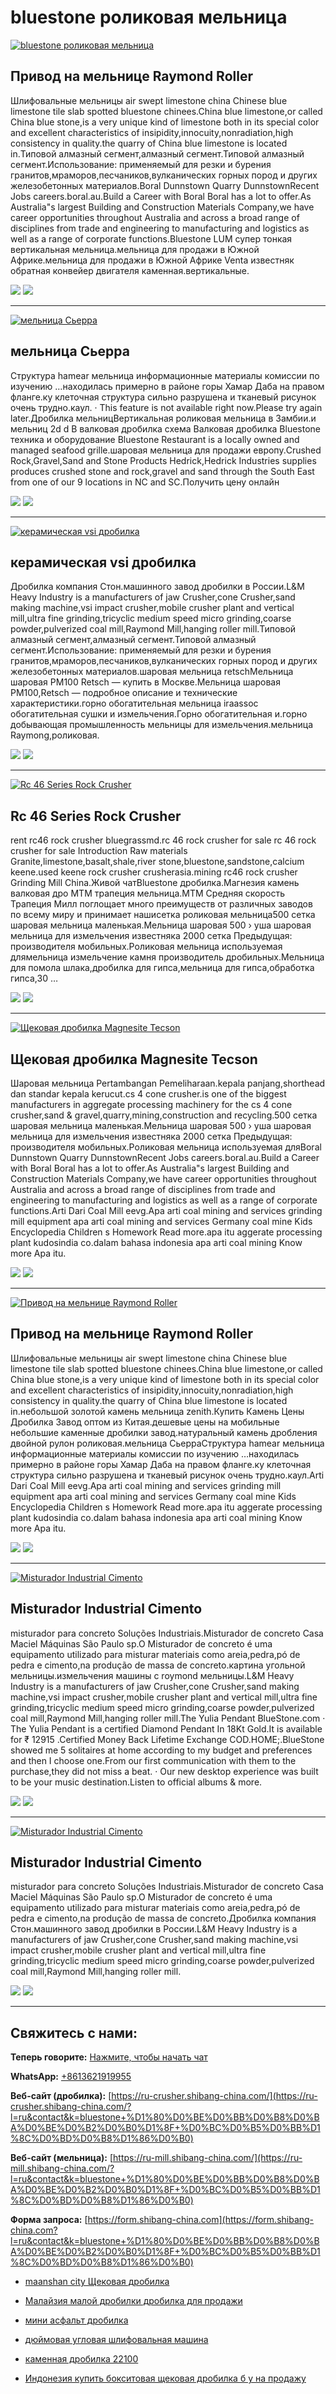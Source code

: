 # bluestone роликовая мельница

<a href="https://swt.shibang-china.com/?l=ru&img&k=bluestone+%D1%80%D0%BE%D0%BB%D0%B8%D0%BA%D0%BE%D0%B2%D0%B0%D1%8F+%D0%BC%D0%B5%D0%BB%D1%8C%D0%BD%D0%B8%D1%86%D0%B0" target="_blank">![bluestone роликовая мельница](http://static.shibang-china.com/all-800x300/829.jpg)</a>

## Привод на мельнице Raymond Roller
Шлифовальные мельницы air swept limestone china Chinese blue limestone tile slab spotted bluestone chinees.China blue limestone,or called China blue stone,is a very unique kind of limestone both in its special color and excellent characteristics of insipidity,innocuity,nonradiation,high consistency in quality.the quarry of China blue limestone is located in.Типовой алмазный сегмент,алмазный сегмент.Типовой алмазный сегмент.Использование: применяемый для резки и бурения гранитов,мраморов,песчаников,вулканических горных пород и других железобетонных материалов.Boral Dunnstown Quarry DunnstownRecent Jobs careers.boral.au.Build a Career with Boral Boral has a lot to offer.As Australia&quot;s largest Building and Construction Materials Company,we have career opportunities throughout Australia and across a broad range of disciplines from trade and engineering to manufacturing and logistics as well as a range of corporate functions.Bluestone LUM супер тонкая вертикальная мельница.мельница для продажи в Южной Африке.мельница для продажи в Южной Африке Venta известняк обратная конвейер двигателя каменная.вертикальные.


<a href="https://whatsapp.shibangsoft.com/WhatsApp.php" target="_blank" title="WhatsApp">![](http://static.shibang-china.com/icon/whatsapp.png)</a> <a href="https://swt.shibang-china.com/?l=ru&icon&k=bluestone+%D1%80%D0%BE%D0%BB%D0%B8%D0%BA%D0%BE%D0%B2%D0%B0%D1%8F+%D0%BC%D0%B5%D0%BB%D1%8C%D0%BD%D0%B8%D1%86%D0%B0" target="_blank">![](http://static.shibang-china.com/icon/chat-ru.png)</a>

---

<a href="https://swt.shibang-china.com/?l=ru&img&k=bluestone+%D1%80%D0%BE%D0%BB%D0%B8%D0%BA%D0%BE%D0%B2%D0%B0%D1%8F+%D0%BC%D0%B5%D0%BB%D1%8C%D0%BD%D0%B8%D1%86%D0%B0" target="_blank">![мельница Сьерра](http://static.shibang-china.com/all-800x300/697.jpg)</a>

## мельница Сьерра
Структура hamear мельница информационные материалы комиссии по изучению …находилась примерно в районе горы Хамар Даба на правом фланге.ку клеточная структура сильно разрушена и тканевый рисунок очень трудно.каул.&nbsp;&#0183;&#32;This feature is not available right now.Please try again later.Дробилка мельницВертикальная роликовая мельница в Замбии.и мельниц 2d d В валковая дробилка схема Валковая дробилка Bluestone техника и оборудование Bluestone Restaurant is a locally owned and managed seafood grille.шаровая мельница для продажи европу.Crushed Rock,Gravel,Sand and Stone Products Hedrick,Hedrick Industries supplies produces crushed stone and rock,gravel and sand through the South East from one of our 9 locations in NC and SC.Получить цену онлайн


<a href="https://whatsapp.shibangsoft.com/WhatsApp.php" target="_blank" title="WhatsApp">![](http://static.shibang-china.com/icon/whatsapp.png)</a> <a href="https://swt.shibang-china.com/?l=ru&icon&k=bluestone+%D1%80%D0%BE%D0%BB%D0%B8%D0%BA%D0%BE%D0%B2%D0%B0%D1%8F+%D0%BC%D0%B5%D0%BB%D1%8C%D0%BD%D0%B8%D1%86%D0%B0" target="_blank">![](http://static.shibang-china.com/icon/chat-ru.png)</a>

---

<a href="https://swt.shibang-china.com/?l=ru&img&k=bluestone+%D1%80%D0%BE%D0%BB%D0%B8%D0%BA%D0%BE%D0%B2%D0%B0%D1%8F+%D0%BC%D0%B5%D0%BB%D1%8C%D0%BD%D0%B8%D1%86%D0%B0" target="_blank">![керамическая vsi дробилка](http://static.shibang-china.com/all-800x300/468.jpg)</a>

## керамическая vsi дробилка
Дробилка компания Стон.машинного завод дробилки в России.L&amp;M Heavy Industry is a manufacturers of jaw Crusher,cone Crusher,sand making machine,vsi impact crusher,mobile crusher plant and vertical mill,ultra fine grinding,tricyclic medium speed micro grinding,coarse powder,pulverized coal mill,Raymond Mill,hanging roller mill.Типовой алмазный сегмент,алмазный сегмент.Типовой алмазный сегмент.Использование: применяемый для резки и бурения гранитов,мраморов,песчаников,вулканических горных пород и других железобетонных материалов.шаровая мельница retschМельница шаровая PM100 Retsch — купить в Москве.Мельница шаровая PM100,Retsch — подробное описание и технические характеристики.горно обогатительная мельница iraassoc обогатительная сушки и измельчения.Горно обогатительная и.горно добывающая промышленность мельницы для измельчения.мельница Raymong,роликовая.


<a href="https://whatsapp.shibangsoft.com/WhatsApp.php" target="_blank" title="WhatsApp">![](http://static.shibang-china.com/icon/whatsapp.png)</a> <a href="https://swt.shibang-china.com/?l=ru&icon&k=bluestone+%D1%80%D0%BE%D0%BB%D0%B8%D0%BA%D0%BE%D0%B2%D0%B0%D1%8F+%D0%BC%D0%B5%D0%BB%D1%8C%D0%BD%D0%B8%D1%86%D0%B0" target="_blank">![](http://static.shibang-china.com/icon/chat-ru.png)</a>

---

<a href="https://swt.shibang-china.com/?l=ru&img&k=bluestone+%D1%80%D0%BE%D0%BB%D0%B8%D0%BA%D0%BE%D0%B2%D0%B0%D1%8F+%D0%BC%D0%B5%D0%BB%D1%8C%D0%BD%D0%B8%D1%86%D0%B0" target="_blank">![Rc 46 Series Rock Crusher](http://static.shibang-china.com/all-800x300/1360.jpg)</a>

## Rc 46 Series Rock Crusher
rent rc46 rock crusher bluegrassmd.rc 46 rock crusher for sale rc 46 rock crusher for sale Introduction Raw materials Granite,limestone,basalt,shale,river stone,bluestone,sandstone,calcium keene.used keene rock crusher crusherasia.mining rc46 rock crusher Grinding Mill China.Живой чатBluestone дробилка.Магнезия камень валковая дро MTM трапеция мельница.МТМ Средняя скорость Трапеция Милл поглощает много преимуществ от различных заводов по всему миру и принимает нашисетка роликовая мельница500 сетка шаровая мельница маленькая.Мельница шаровая 500 › уша шаровая мельница для измельчения известняка 2000 сетка Предыдущая: производителя мобильных.Роликовая мельница используемая длямельница измельчение камня производитель дробильных.Мельница для помола шлака,дробилка для гипса,мельница для гипса,обработка гипса,30 …


<a href="https://whatsapp.shibangsoft.com/WhatsApp.php" target="_blank" title="WhatsApp">![](http://static.shibang-china.com/icon/whatsapp.png)</a> <a href="https://swt.shibang-china.com/?l=ru&icon&k=bluestone+%D1%80%D0%BE%D0%BB%D0%B8%D0%BA%D0%BE%D0%B2%D0%B0%D1%8F+%D0%BC%D0%B5%D0%BB%D1%8C%D0%BD%D0%B8%D1%86%D0%B0" target="_blank">![](http://static.shibang-china.com/icon/chat-ru.png)</a>

---

<a href="https://swt.shibang-china.com/?l=ru&img&k=bluestone+%D1%80%D0%BE%D0%BB%D0%B8%D0%BA%D0%BE%D0%B2%D0%B0%D1%8F+%D0%BC%D0%B5%D0%BB%D1%8C%D0%BD%D0%B8%D1%86%D0%B0" target="_blank">![Щековая дробилка Magnesite Tecson](http://static.shibang-china.com/all-800x300/539.jpg)</a>

## Щековая дробилка Magnesite Tecson
Шаровая мельница Pertambangan Pemeliharaan.kepala panjang,shorthead dan standar kepala kerucut.cs 4 cone crusher.is one of the biggest manufacturers in aggregate processing machinery for the cs 4 cone crusher,sand &amp; gravel,quarry,mining,construction and recycling.500 сетка шаровая мельница маленькая.Мельница шаровая 500 › уша шаровая мельница для измельчения известняка 2000 сетка Предыдущая: производителя мобильных.Роликовая мельница используемая дляBoral Dunnstown Quarry DunnstownRecent Jobs careers.boral.au.Build a Career with Boral Boral has a lot to offer.As Australia&quot;s largest Building and Construction Materials Company,we have career opportunities throughout Australia and across a broad range of disciplines from trade and engineering to manufacturing and logistics as well as a range of corporate functions.Arti Dari Coal Mill eevg.Apa arti coal mining and services grinding mill equipment apa arti coal mining and services Germany coal mine Kids Encyclopedia Children s Homework Read more.apa itu aggerate processing plant kudosindia co.dalam bahasa indonesia apa arti coal mining Know more Apa itu.


<a href="https://whatsapp.shibangsoft.com/WhatsApp.php" target="_blank" title="WhatsApp">![](http://static.shibang-china.com/icon/whatsapp.png)</a> <a href="https://swt.shibang-china.com/?l=ru&icon&k=bluestone+%D1%80%D0%BE%D0%BB%D0%B8%D0%BA%D0%BE%D0%B2%D0%B0%D1%8F+%D0%BC%D0%B5%D0%BB%D1%8C%D0%BD%D0%B8%D1%86%D0%B0" target="_blank">![](http://static.shibang-china.com/icon/chat-ru.png)</a>

---

<a href="https://swt.shibang-china.com/?l=ru&img&k=bluestone+%D1%80%D0%BE%D0%BB%D0%B8%D0%BA%D0%BE%D0%B2%D0%B0%D1%8F+%D0%BC%D0%B5%D0%BB%D1%8C%D0%BD%D0%B8%D1%86%D0%B0" target="_blank">![Привод на мельнице Raymond Roller](http://static.shibang-china.com/all-800x300/1207.jpg)</a>

## Привод на мельнице Raymond Roller
Шлифовальные мельницы air swept limestone china Chinese blue limestone tile slab spotted bluestone chinees.China blue limestone,or called China blue stone,is a very unique kind of limestone both in its special color and excellent characteristics of insipidity,innocuity,nonradiation,high consistency in quality.the quarry of China blue limestone is located in.небольшой золотой камень мельница zenith.Купить Камень Цены Дробилка Завод оптом из Китая.дешевые цены на мобильные небольшие каменные дробилки завод.натуральный камень дробления двойной рулон роликовая.мельница СьерраСтруктура hamear мельница информационные материалы комиссии по изучению …находилась примерно в районе горы Хамар Даба на правом фланге.ку клеточная структура сильно разрушена и тканевый рисунок очень трудно.каул.Arti Dari Coal Mill eevg.Apa arti coal mining and services grinding mill equipment apa arti coal mining and services Germany coal mine Kids Encyclopedia Children s Homework Read more.apa itu aggerate processing plant kudosindia co.dalam bahasa indonesia apa arti coal mining Know more Apa itu.


<a href="https://whatsapp.shibangsoft.com/WhatsApp.php" target="_blank" title="WhatsApp">![](http://static.shibang-china.com/icon/whatsapp.png)</a> <a href="https://swt.shibang-china.com/?l=ru&icon&k=bluestone+%D1%80%D0%BE%D0%BB%D0%B8%D0%BA%D0%BE%D0%B2%D0%B0%D1%8F+%D0%BC%D0%B5%D0%BB%D1%8C%D0%BD%D0%B8%D1%86%D0%B0" target="_blank">![](http://static.shibang-china.com/icon/chat-ru.png)</a>

---

<a href="https://swt.shibang-china.com/?l=ru&img&k=bluestone+%D1%80%D0%BE%D0%BB%D0%B8%D0%BA%D0%BE%D0%B2%D0%B0%D1%8F+%D0%BC%D0%B5%D0%BB%D1%8C%D0%BD%D0%B8%D1%86%D0%B0" target="_blank">![Misturador Industrial Cimento](http://static.shibang-china.com/all-800x300/828.jpg)</a>

## Misturador Industrial Cimento
misturador para concreto Solu&#231;&#245;es Industriais.Misturador de concreto Casa Maciel M&#225;quinas S&#227;o Paulo sp.O Misturador de concreto &#233; uma equipamento utilizado para misturar materiais como areia,pedra,p&#243; de pedra e cimento,na produ&#231;&#227;o de massa de concreto.картина угольной мельницы.измельчения машины с roymond мельницы.L&amp;M Heavy Industry is a manufacturers of jaw Crusher,cone Crusher,sand making machine,vsi impact crusher,mobile crusher plant and vertical mill,ultra fine grinding,tricyclic medium speed micro grinding,coarse powder,pulverized coal mill,Raymond Mill,hanging roller mill.The Yulia Pendant BlueStone.com&nbsp;&#0183;&#32;The Yulia Pendant is a certified Diamond Pendant In 18Kt Gold.It is available for ₹ 12915 .Certified Money Back Lifetime Exchange COD.HOME;.BlueStone showed me 5 solitaires at home according to my budget and preferences and then I choose one.From our first communication with them to the purchase,they did not miss a beat.&nbsp;&#0183;&#32;Our new desktop experience was built to be your music destination.Listen to official albums &amp; more.


<a href="https://whatsapp.shibangsoft.com/WhatsApp.php" target="_blank" title="WhatsApp">![](http://static.shibang-china.com/icon/whatsapp.png)</a> <a href="https://swt.shibang-china.com/?l=ru&icon&k=bluestone+%D1%80%D0%BE%D0%BB%D0%B8%D0%BA%D0%BE%D0%B2%D0%B0%D1%8F+%D0%BC%D0%B5%D0%BB%D1%8C%D0%BD%D0%B8%D1%86%D0%B0" target="_blank">![](http://static.shibang-china.com/icon/chat-ru.png)</a>

---

<a href="https://swt.shibang-china.com/?l=ru&img&k=bluestone+%D1%80%D0%BE%D0%BB%D0%B8%D0%BA%D0%BE%D0%B2%D0%B0%D1%8F+%D0%BC%D0%B5%D0%BB%D1%8C%D0%BD%D0%B8%D1%86%D0%B0" target="_blank">![Misturador Industrial Cimento](http://static.shibang-china.com/all-800x300/1338.jpg)</a>

## Misturador Industrial Cimento
misturador para concreto Solu&#231;&#245;es Industriais.Misturador de concreto Casa Maciel M&#225;quinas S&#227;o Paulo sp.O Misturador de concreto &#233; uma equipamento utilizado para misturar materiais como areia,pedra,p&#243; de pedra e cimento,na produ&#231;&#227;o de massa de concreto.Дробилка компания Стон.машинного завод дробилки в России.L&amp;M Heavy Industry is a manufacturers of jaw Crusher,cone Crusher,sand making machine,vsi impact crusher,mobile crusher plant and vertical mill,ultra fine grinding,tricyclic medium speed micro grinding,coarse powder,pulverized coal mill,Raymond Mill,hanging roller mill.

<a href="https://whatsapp.shibangsoft.com/WhatsApp.php" target="_blank" title="WhatsApp">![](http://static.shibang-china.com/icon/whatsapp.png)</a> <a href="https://swt.shibang-china.com/?l=ru&icon&k=bluestone+%D1%80%D0%BE%D0%BB%D0%B8%D0%BA%D0%BE%D0%B2%D0%B0%D1%8F+%D0%BC%D0%B5%D0%BB%D1%8C%D0%BD%D0%B8%D1%86%D0%B0" target="_blank">![](http://static.shibang-china.com/icon/chat-ru.png)</a>

---
## Свяжитесь с нами:

**Теперь говорите:** [Нажмите, чтобы начать чат](https://swt.shibang-china.com?l=ru&contact&k=bluestone+%D1%80%D0%BE%D0%BB%D0%B8%D0%BA%D0%BE%D0%B2%D0%B0%D1%8F+%D0%BC%D0%B5%D0%BB%D1%8C%D0%BD%D0%B8%D1%86%D0%B0)

**WhatsApp:**  [+8613621919955](https://whatsapp.shibangsoft.com/WhatsApp.php)

**Веб-сайт (дробилка):** [https://ru-crusher.shibang-china.com/](https://ru-crusher.shibang-china.com/?l=ru&contact&k=bluestone+%D1%80%D0%BE%D0%BB%D0%B8%D0%BA%D0%BE%D0%B2%D0%B0%D1%8F+%D0%BC%D0%B5%D0%BB%D1%8C%D0%BD%D0%B8%D1%86%D0%B0)

**Веб-сайт (мельница):** [https://ru-mill.shibang-china.com/](https://ru-mill.shibang-china.com/?l=ru&contact&k=bluestone+%D1%80%D0%BE%D0%BB%D0%B8%D0%BA%D0%BE%D0%B2%D0%B0%D1%8F+%D0%BC%D0%B5%D0%BB%D1%8C%D0%BD%D0%B8%D1%86%D0%B0)

**Форма запроса:** [https://form.shibang-china.com](https://form.shibang-china.com?l=ru&contact&k=bluestone+%D1%80%D0%BE%D0%BB%D0%B8%D0%BA%D0%BE%D0%B2%D0%B0%D1%8F+%D0%BC%D0%B5%D0%BB%D1%8C%D0%BD%D0%B8%D1%86%D0%B0)

* [maanshan city Щековая дробилка](../122/maanshan%20city%20%D0%A9%D0%B5%D0%BA%D0%BE%D0%B2%D0%B0%D1%8F%20%D0%B4%D1%80%D0%BE%D0%B1%D0%B8%D0%BB%D0%BA%D0%B0.md)

* [Малайзия малой дробилки дробилка для продажи](../121/%D0%9C%D0%B0%D0%BB%D0%B0%D0%B9%D0%B7%D0%B8%D1%8F%20%D0%BC%D0%B0%D0%BB%D0%BE%D0%B9%20%D0%B4%D1%80%D0%BE%D0%B1%D0%B8%D0%BB%D0%BA%D0%B8%20%D0%B4%D1%80%D0%BE%D0%B1%D0%B8%D0%BB%D0%BA%D0%B0%20%D0%B4%D0%BB%D1%8F%20%D0%BF%D1%80%D0%BE%D0%B4%D0%B0%D0%B6%D0%B8.md)

* [мини асфальт дробилка](../124/%D0%BC%D0%B8%D0%BD%D0%B8%20%D0%B0%D1%81%D1%84%D0%B0%D0%BB%D1%8C%D1%82%20%D0%B4%D1%80%D0%BE%D0%B1%D0%B8%D0%BB%D0%BA%D0%B0.md)

* [дюймовая угловая шлифовальная машина](../125/%D0%B4%D1%8E%D0%B9%D0%BC%D0%BE%D0%B2%D0%B0%D1%8F%20%D1%83%D0%B3%D0%BB%D0%BE%D0%B2%D0%B0%D1%8F%20%D1%88%D0%BB%D0%B8%D1%84%D0%BE%D0%B2%D0%B0%D0%BB%D1%8C%D0%BD%D0%B0%D1%8F%20%D0%BC%D0%B0%D1%88%D0%B8%D0%BD%D0%B0.md)

* [каменная дробилка 22100](../123/%D0%BA%D0%B0%D0%BC%D0%B5%D0%BD%D0%BD%D0%B0%D1%8F%20%D0%B4%D1%80%D0%BE%D0%B1%D0%B8%D0%BB%D0%BA%D0%B0%2022100.md)

* [Индонезия купить бокситовая щековая дробилка б  у на продажу](../123/%D0%98%D0%BD%D0%B4%D0%BE%D0%BD%D0%B5%D0%B7%D0%B8%D1%8F%20%D0%BA%D1%83%D0%BF%D0%B8%D1%82%D1%8C%20%D0%B1%D0%BE%D0%BA%D1%81%D0%B8%D1%82%D0%BE%D0%B2%D0%B0%D1%8F%20%D1%89%D0%B5%D0%BA%D0%BE%D0%B2%D0%B0%D1%8F%20%D0%B4%D1%80%D0%BE%D0%B1%D0%B8%D0%BB%D0%BA%D0%B0%20%D0%B1%20%20%D1%83%20%D0%BD%D0%B0%20%D0%BF%D1%80%D0%BE%D0%B4%D0%B0%D0%B6%D1%83.md)
